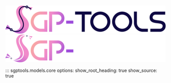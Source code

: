 ![Image title](../../../assets/SGP-Tools.png#only-light)
![Image title](../../../assets/logo_dark.png#only-dark)

::: sgptools.models.core
    options:
      show_root_heading: true
      show_source: true